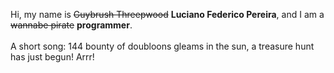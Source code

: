 Hi, my name is ~~Guybrush Threepwood~~ **Luciano Federico Pereira**, and I am a ~~wannabe pirate~~ **programmer**.<br><br>A short song: 144 bounty of doubloons gleams in the sun, a treasure hunt has just begun! Arrr!
